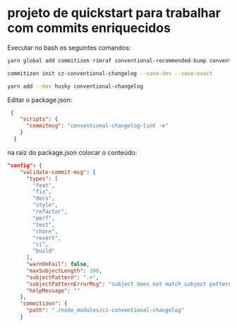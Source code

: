 projeto de quickstart para trabalhar com commits enriquecidos
====

Executar no bash os seguintes comandos:
```bash
yarn global add commitizen rimraf conventional-recommended-bump conventional-changelog-cli conventional-github-releaser conventional-commits-detector json

commitizen init cz-conventional-changelog --save-dev --save-exact

yarn add --dev husky conventional-changelog
```

Editar o package.json:

```json
 {
    "scripts": {
      "commitmsg": "conventional-changelog-lint -e"
    }
  }
```
na raiz do package.json colocar o conteúdo:

```json
"config": {
    "validate-commit-msg": {
      "types": [
        "feat",
        "fix",
        "docs",
        "style",
        "refactor",
        "perf",
        "test",
        "chore",
        "revert",
        "ci",
        "build"
      ],
      "warnOnFail": false,
      "maxSubjectLength": 100,
      "subjectPattern": ".+",
      "subjectPatternErrorMsg": "subject does not match subject pattern!",
      "helpMessage": ""
    },
    "commitizen": {
      "path": "./node_modules/cz-conventional-changelog"
    }
```